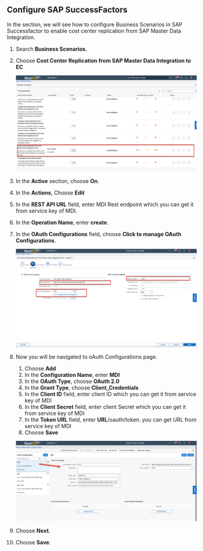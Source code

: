 ## Configure SAP SuccessFactors

In the section, we will see how to configure Business Scenarios in SAP Successfactor to enable cost center replication from SAP Master Data Integration.

1. Search **Business Scenarios**.
2. Choose **Cost Center Replication from SAP Master Data Integration to EC**

    ![sf](./images/scenario.png)

3. In the **Active** section, choose **On**.
4. In the **Actions**, Choose **Edit**
5. In the **REST API URL** field, enter MDI Rest endpoint which you can get it from service key of MDI.
6. In the **Operation Name**, enter **create**.
7. In the **OAuth Configurations** field, choose **Click to manage OAuth Configurations**.

    ![sf](./images/scenario-rest.png)

8. Now you will be navigated to oAuth Configurations page.
    1. Choose **Add**
    2. In the **Configuration Name**, enter **MDI**
    3. In the **OAuth Type**, choose **OAuth 2.0**
    4. In the **Grant Type**, choose **Client_Credentials**
    5. In the **Client ID** field, enter client ID which you can get it from service key of MDI
    6. In the **Client Secret** field, enter client Secret which you can get it from service key of MDI
    7. In the **Token URL** field, enter **URL**/oauth/token. you can get URL from service key of MDI
    8. Choose **Save**

    ![sf](./images/oauth.png)

9. Choose **Next**.
10. Choose **Save**.

